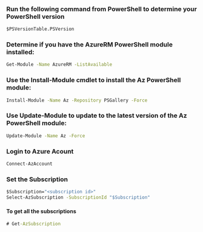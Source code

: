 ### Run the following command from PowerShell to determine your PowerShell version

```cmd
$PSVersionTable.PSVersion
```


### Determine if you have the AzureRM PowerShell module installed:

```cmd
Get-Module -Name AzureRM -ListAvailable
```


### Use the Install-Module cmdlet to install the Az PowerShell module:

```cmd
Install-Module -Name Az -Repository PSGallery -Force
```


### Use Update-Module to update to the latest version of the Az PowerShell module:
```cmd
Update-Module -Name Az -Force
```

### Login to Azure Acount
```cmd
Connect-AzAccount
```

### Set the Subscription
```cmd
$Subscription="<subscription id>"
Select-AzSubscription -SubscriptionId "$Subscription"
```

#### To get all the subscriptions
```cmd
# Get-AzSubscription 
```

